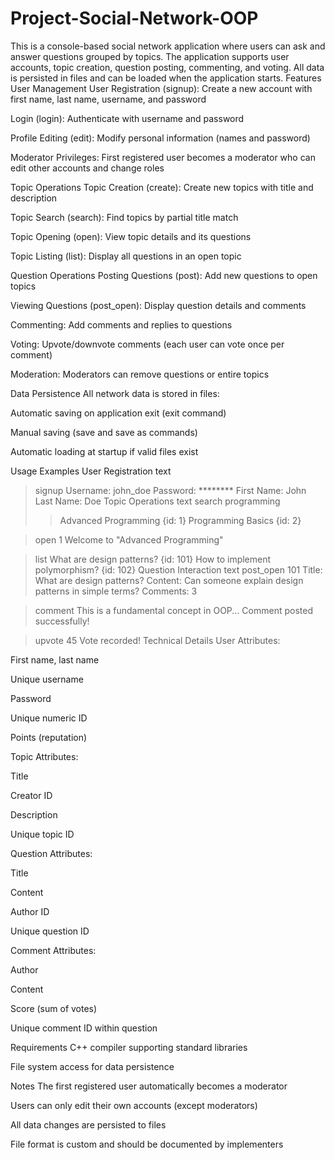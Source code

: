 # Project-Social-Network-OOP
This is a console-based social network application where users can ask and answer questions grouped by topics. The application supports user accounts, topic creation, question posting, commenting, and voting. All data is persisted in files and can be loaded when the application starts.
Features
User Management
User Registration (signup): Create a new account with first name, last name, username, and password

Login (login): Authenticate with username and password

Profile Editing (edit): Modify personal information (names and password)

Moderator Privileges: First registered user becomes a moderator who can edit other accounts and change roles

Topic Operations
Topic Creation (create): Create new topics with title and description

Topic Search (search): Find topics by partial title match

Topic Opening (open): View topic details and its questions

Topic Listing (list): Display all questions in an open topic

Question Operations
Posting Questions (post): Add new questions to open topics

Viewing Questions (post_open): Display question details and comments

Commenting: Add comments and replies to questions

Voting: Upvote/downvote comments (each user can vote once per comment)

Moderation: Moderators can remove questions or entire topics

Data Persistence
All network data is stored in files:

Automatic saving on application exit (exit command)

Manual saving (save and save as commands)

Automatic loading at startup if valid files exist

Usage Examples
User Registration
text
> signup
Username: john_doe
Password: ********
First Name: John
Last Name: Doe
Topic Operations
text
> search programming
>> Advanced Programming {id: 1}
>> Programming Basics {id: 2}

> open 1
Welcome to "Advanced Programming"

> list
What are design patterns? {id: 101}
How to implement polymorphism? {id: 102}
Question Interaction
text
> post_open 101
Title: What are design patterns?
Content: Can someone explain design patterns in simple terms?
Comments: 3

> comment
This is a fundamental concept in OOP...
Comment posted successfully!

> upvote 45
Vote recorded!
Technical Details
User Attributes:

First name, last name

Unique username

Password

Unique numeric ID

Points (reputation)

Topic Attributes:

Title

Creator ID

Description

Unique topic ID

Question Attributes:

Title

Content

Author ID

Unique question ID

Comment Attributes:

Author

Content

Score (sum of votes)

Unique comment ID within question

Requirements
C++ compiler supporting standard libraries

File system access for data persistence

Notes
The first registered user automatically becomes a moderator

Users can only edit their own accounts (except moderators)

All data changes are persisted to files

File format is custom and should be documented by implementers
